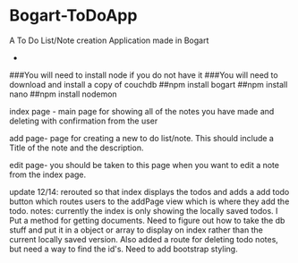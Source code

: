 Bogart-ToDoApp
==============

A To Do List/Note creation Application made in Bogart

-
###You will need to install node if you do not have it
###You will need to download and install a copy of couchdb
##npm install bogart
##npm install nano
##npm install nodemon


index page - main page for showing all of the notes you have made and deleting with confirmation from the user

add page- page for creating a new to do list/note. This should include a Title of the note and the description.

edit page- you should be taken to this page when you want to edit a note from the index page.

update 12/14: rerouted so that index displays the todos and adds a add todo button which routes users to the addPage view which is where they add the todo.
notes: currently the index is only showing the locally saved todos. I Put a method for getting documents. Need to figure out how to take the db stuff and put it in a object or array to display on index rather than the current locally saved version. Also added a route for deleting todo notes, but need a way to find the id's. Need to add bootstrap styling.